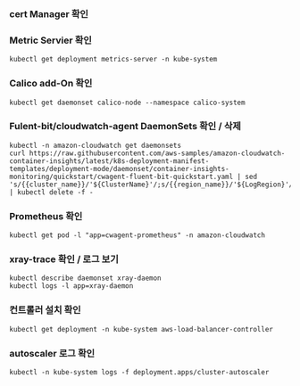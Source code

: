### cert Manager 확인

### Metric Servier 확인

```
kubectl get deployment metrics-server -n kube-system
```

### Calico add-On 확인

```
kubectl get daemonset calico-node --namespace calico-system
```

### Fulent-bit/cloudwatch-agent DaemonSets 확인 / 삭제

```
kubectl -n amazon-cloudwatch get daemonsets
curl https://raw.githubusercontent.com/aws-samples/amazon-cloudwatch-container-insights/latest/k8s-deployment-manifest-templates/deployment-mode/daemonset/container-insights-monitoring/quickstart/cwagent-fluent-bit-quickstart.yaml | sed 's/{{cluster_name}}/'${ClusterName}'/;s/{{region_name}}/'${LogRegion}'/;s/{{http_server_toggle}}/"'${FluentBitHttpServer}'"/;s/{{http_server_port}}/"'${FluentBitHttpPort}'"/;s/{{read_from_head}}/"'${FluentBitReadFromHead}'"/;s/{{read_from_tail}}/"'${FluentBitReadFromTail}'"/' | kubectl delete -f -
```

### Prometheus 확인

```
kubectl get pod -l "app=cwagent-prometheus" -n amazon-cloudwatch
```

### xray-trace 확인 / 로그 보기

```
kubectl describe daemonset xray-daemon
kubectl logs -l app=xray-daemon
```

### 컨트롤러 설치 확인

```
kubectl get deployment -n kube-system aws-load-balancer-controller
```

### autoscaler 로그 확인

```
kubectl -n kube-system logs -f deployment.apps/cluster-autoscaler
```
